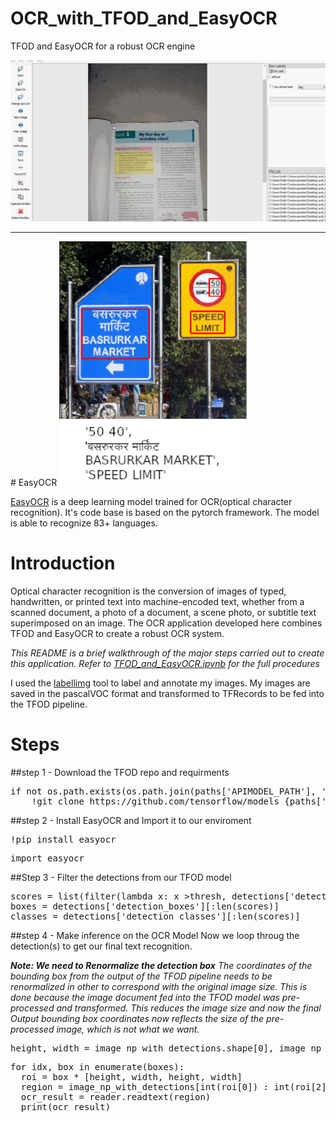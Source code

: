 # OCR_with_TFOD_and_EasyOCR
TFOD and EasyOCR for a robust OCR engine

<span align="left">
  <img width="600" heigt="300" src="https://github.com/Nnamaka/OCR_with_TFOD_and_EasyOCR/blob/main/annotating%20(1).gif">
</span>

<hr>
# EasyOCR

<span align="left">
  <img width="300" heigt="300" src="https://github.com/Nnamaka/OCR_with_TFOD_and_EasyOCR/blob/main/easyocr.png">
</span>

 <a href="https://github.com/JaidedAI/EasyOCR">EasyOCR</a> is a deep learning model trained for OCR(optical character recognition). It's code base is based on the pytorch framework. The model is able to recognize 83+ languages.
  
  
# Introduction
Optical character recognition is the conversion of images of typed, handwritten, or printed text into machine-encoded text, whether from a scanned document, a photo of a document, a scene photo, or subtitle text superimposed on an image.
The OCR application developed here combines TFOD and EasyOCR to create a robust OCR system.
 
<i>This README is a brief walkthrough of the major steps carried out to create this application. Refer to <a href="https://github.com/Nnamaka/OCR_with_TFOD_and_EasyOCR/blob/main/TFOD_and_EasyOCR.ipynb">TFOD_and_EasyOCR.ipynb</a> for the full procedures</i>



I used the <a href="https://github.com/tzutalin/labelImg">labellimg</a> tool to label and annotate my images.
My images are saved in the pascalVOC format and transformed to TFRecords to be fed into the TFOD pipeline.

# Steps

##step 1 - Download the TFOD repo and requirments
<pre>
if not os.path.exists(os.path.join(paths['APIMODEL_PATH'], 'research', 'object_detection')):
    !git clone https://github.com/tensorflow/models {paths['APIMODEL_PATH']}
</pre>

##step 2 - Install EasyOCR and Import it to our enviroment
<pre>
!pip install easyocr
</pre>
<pre>
import easyocr
</pre>

##Step 3 - Filter the detections from our TFOD model
<pre>
scores = list(filter(lambda x: x >thresh, detections['detection_scores']))
boxes = detections['detection_boxes'][:len(scores)]
classes = detections['detection_classes'][:len(scores)]
</pre>

##step 4 - Make inference on the OCR Model
Now we loop throug the detection(s) to get our final text recognition.

<i>
<b>Note: We need to Renormalize the detection box</b>
The coordinates of the bounding box from the output of the TFOD pipeline needs to be renormalized in other to correspond with the original image size.
This is done because the image document fed into the TFOD model was pre-processed and transformed. This reduces the image size and now the final Output bounding box coordinates now reflects the size of the pre-processed image, which is not what we want.
</i>
<pre>
height, width = image_np_with_detections.shape[0], image_np_with_detections.shape[1]
</pre>

<pre>
for idx, box in enumerate(boxes):
  roi = box * [height, width, height, width]
  region = image_np_with_detections[int(roi[0]) : int(roi[2]), int(roi[1]) : int(roi[3])]
  ocr_result = reader.readtext(region)
  print(ocr_result)
</pre>
